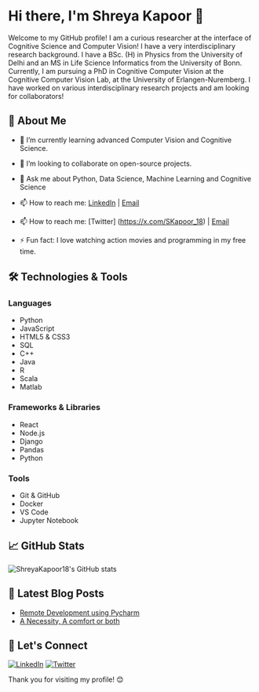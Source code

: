 # Hi there, I'm Shreya Kapoor 👋

Welcome to my GitHub profile! I am a curious researcher at the interface of Cognitive Science and Computer Vision!
I have a very interdisciplinary research background. I have a BSc. (H) in Physics from the University of Delhi and an
MS in Life Science Informatics from the University of Bonn. Currently, I am pursuing a PhD in Cognitive Computer Vision at the Cognitive Computer Vision Lab, at the University of Erlangen-Nuremberg. I have worked on various interdisciplinary research projects and am looking for collaborators! 

## 🚀 About Me

- 🌱 I’m currently learning advanced Computer Vision and Cognitive Science. 
- 👯 I’m looking to collaborate on open-source projects.
- 💬 Ask me about Python, Data Science, Machine Learning and Cognitive Science
- 📫 How to reach me: [LinkedIn](https://www.linkedin.com/in/shreyakapoor18) | [Email](mailto:shreya.kapoor@fau.de)
- 📫 How to reach me: [Twitter] (https://x.com/SKapoor_18) | [Email](mailto:kapoorshreya18@gmail.com)

- ⚡ Fun fact: I love watching action movies and programming in my free time. 

## 🛠️ Technologies & Tools

### Languages
- Python
- JavaScript
- HTML5 & CSS3
- SQL
- C++
- Java
- R
- Scala
- Matlab

### Frameworks & Libraries
- React
- Node.js
- Django
- Pandas
- Python

### Tools
- Git & GitHub
- Docker
- VS Code
- Jupyter Notebook

## 📈 GitHub Stats

![ShreyaKapoor18's GitHub stats](https://github-readme-stats.vercel.app/api?username=ShreyaKapoor18&show_icons=true&theme=radical)


## 📝 Latest Blog Posts

<!-- BLOG-POST-LIST:START -->
- [Remote Development using Pycharm](https://medium.com/@shreyakapoor18/remote-development-using-pycharm-f89f08f13928)
- [A Necessity, A comfort or both](https://medium.com/@shreyakapoor18/a-necessity-a-comfort-or-both-890aa9015b9d)
<!-- BLOG-POST-LIST:END -->

## 🤝 Let's Connect

[![LinkedIn](https://img.shields.io/badge/LinkedIn-blue?style=for-the-badge&logo=linkedin)](https://www.linkedin.com/in/shreyakapoor18)
[![Twitter](https://img.shields.io/badge/Twitter-blue?style=for-the-badge&logo=twitter)](https://twitter.com/shreyakapoor18)

Thank you for visiting my profile! 😊
